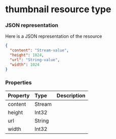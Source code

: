 # thumbnail resource type



### JSON representation

Here is a JSON representation of the resource

<!-- {
  "blockType": "resource",
  "optionalProperties": [

  ],
  "@odata.type": "microsoft.graph.thumbnail"
}-->

```json
{
  "content": "Stream-value",
  "height": 1024,
  "url": "String-value",
  "width": 1024
}

```
### Properties
| Property	   | Type	|Description|
|:---------------|:--------|:----------|
|content|Stream||
|height|Int32||
|url|String||
|width|Int32||

<!-- uuid: 93713206-fa02-48df-97bb-72304b6d766e
2015-10-25 12:56:09 UTC -->
<!-- {
  "type": "#page.annotation",
  "description": "thumbnail resource",
  "keywords": "",
  "section": "documentation",
  "tocPath": ""
}-->